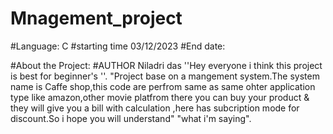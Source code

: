 # Mnagement_project
 #Language: C
  #starting time 03/12/2023
   #End date:
 
 #About the Project:
 #AUTHOR Niladri das
 ''Hey everyone i think this project is best for beginner's ''.
 "Project base on a mangement system.The system name is Caffe shop,this code are perfrom same as same ohter application type like amazon,other movie platfrom there you can buy your product & they will give you a bill with calculation ,here has subcription mode for discount.So i hope you will understand" "what i'm saying". 
 
 
